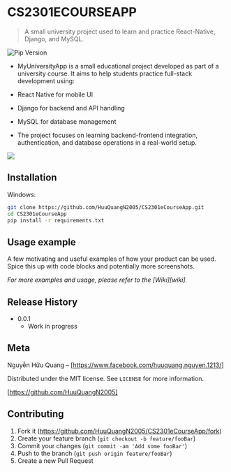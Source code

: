 # CS2301ECOURSEAPP
> A small university project used to learn and practice React-Native, Django, and MySQL.

![Pip Version](https://img.shields.io/badge/pip-22.2.2-blue)

- MyUniversityApp is a small educational project developed as part of a university course.
It aims to help students practice full-stack development using:

- React Native for mobile UI

- Django for backend and API handling

- MySQL for database management

- The project focuses on learning backend-frontend integration, authentication, and database operations in a real-world setup.

![](header.png)

## Installation

Windows:
```sh
git clone https://github.com/HuuQuangN2005/CS2301eCourseApp.git
cd CS2301eCourseApp
pip install -r requirements.txt
```

## Usage example

A few motivating and useful examples of how your product can be used. Spice this up with code blocks and potentially more screenshots.

_For more examples and usage, please refer to the [Wiki][wiki]._

## Release History

* 0.0.1
    * Work in progress

## Meta

Nguyễn Hữu Quang – [https://www.facebook.com/huuquang.nguyen.1213/]

Distributed under the MIT license. See ``LICENSE`` for more information.

[https://github.com/HuuQuangN2005]

## Contributing

1. Fork it (<https://github.com/HuuQuangN2005/CS2301eCourseApp/fork>)
2. Create your feature branch (`git checkout -b feature/fooBar`)
3. Commit your changes (`git commit -am 'Add some fooBar'`)
4. Push to the branch (`git push origin feature/fooBar`)
5. Create a new Pull Request

<!-- Markdown link & img dfn's -->


